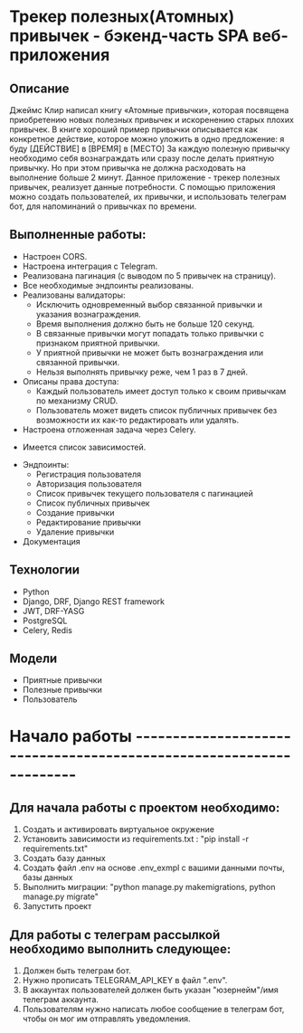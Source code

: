 # Трекер полезных(Атомных) привычек - бэкенд-часть SPA веб-приложения
## Описание
Джеймс Клир написал книгу «Атомные привычки», которая посвящена приобретению новых полезных привычек и искоренению старых плохих привычек.
В книге хороший пример привычки описывается как конкретное действие, которое можно уложить в одно предложение:
я буду [ДЕЙСТВИЕ] в [ВРЕМЯ] в [МЕСТО]
За каждую полезную привычку необходимо себя вознаграждать или сразу после делать приятную привычку.
Но при этом привычка не должна расходовать на выполнение больше 2 минут.
Данное приложение - трекер полезных привычек, реализует данные потребности.
С помощью приложения можно создать пользователей, их привычки, и использовать телеграм бот, для напоминаний о привычках по времени.

## Выполненные работы:
- Настроен CORS.
- Настроена интеграция с Telegram.
- Реализована пагинация (с выводом по 5 привычек на страницу).
- Все необходимые эндпоинты реализованы.
- Реализованы валидаторы:
  - Исключить одновременный выбор связанной привычки и указания вознаграждения.
  - Время выполнения должно быть не больше 120 секунд.
  - В связанные привычки могут попадать только привычки с признаком приятной привычки.
  - У приятной привычки не может быть вознаграждения или связанной привычки.
  - Нельзя выполнять привычку реже, чем 1 раз в 7 дней.
- Описаны права доступа:
  - Каждый пользователь имеет доступ только к своим привычкам по механизму CRUD.
  - Пользователь может видеть список публичных привычек без возможности их как-то редактировать или удалять.
- Настроена отложенная задача через Celery.

[//]: # (- Проект покрыли тестами как минимум на 80%.)
- Имеется список зависимостей.

[//]: # (  Результат проверки Flake8 равен 100%, при исключении миграций.)
- Эндпоинты:
  - Регистрация пользователя
  - Авторизация пользователя
  - Список привычек текущего пользователя с пагинацией
  - Список публичных привычек
  - Создание привычки
  - Редактирование привычки
  - Удаление привычки
- Документация

## Технологии
- Python
- Django, DRF, Django REST framework
- JWT, DRF-YASG
- PostgreSQL
- Celery, Redis

## Модели
- Приятные привычки
- Полезные привычки
- Пользователь


# Начало работы --------------------------------------------------------------------

## Для начала работы с проектом необходимо:
1. Создать и активировать виртуальное окружение 
2. Установить зависимости из requirements.txt : "pip install -r requirements.txt"
3. Создать базу данных
4. Создать файл .env на основе .env_exmpl с вашими данными почты, базы данных
5. Выполнить миграции: "python manage.py makemigrations, python manage.py migrate"
6. Запустить проект


## Для работы с телеграм рассылкой необходимо выполнить следующее:
1. Должен быть телеграм бот.
2. Нужно прописать TELEGRAM_API_KEY в файл ".env".
3. В аккаунтах пользователей должен быть указан "юзернейм"/имя телеграм аккаунта.
4. Пользователям нужно написать любое сообщение в телеграм бот, чтобы он мог им отправлять уведомления.